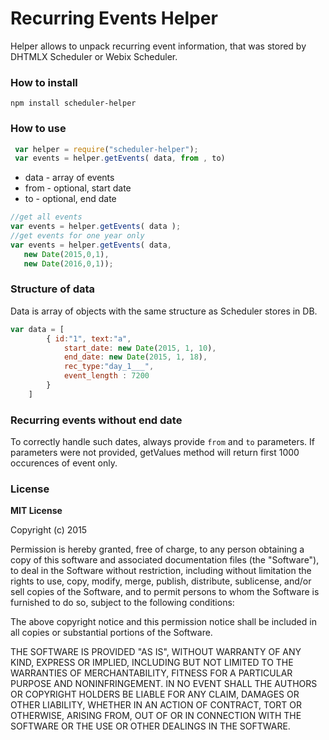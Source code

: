# Recurring Events Helper

Helper allows to unpack recurring event information, that was stored by DHTMLX Scheduler or Webix Scheduler. 

### How to install 

```
npm install scheduler-helper
```

### How to use

```js
 var helper = require("scheduler-helper");
 var events = helper.getEvents( data, from , to)
```
- data - array of events
- from - optional, start date
- to - optional, end date


```js
//get all events
var events = helper.getEvents( data );
//get events for one year only
var events = helper.getEvents( data,
   new Date(2015,0,1),
   new Date(2016,0,1));
```

### Structure of data

Data is array of objects with the same structure as Scheduler stores in DB. 

```js
var data = [
		{ id:"1", text:"a", 
			start_date: new Date(2015, 1, 10), 
			end_date: new Date(2015, 1, 18),
			rec_type:"day_1___",
			event_length : 7200
		}
	]
```

### Recurring events without end date

To correctly handle such dates, always provide `from` and `to` parameters. If parameters were not provided, getValues method will return first 1000 occurences of event only.

### License 

**MIT License**

Copyright (c) 2015

Permission is hereby granted, free of charge, to any person obtaining a copy
of this software and associated documentation files (the "Software"), to deal
in the Software without restriction, including without limitation the rights
to use, copy, modify, merge, publish, distribute, sublicense, and/or sell
copies of the Software, and to permit persons to whom the Software is
furnished to do so, subject to the following conditions:

The above copyright notice and this permission notice shall be included in
all copies or substantial portions of the Software.

THE SOFTWARE IS PROVIDED "AS IS", WITHOUT WARRANTY OF ANY KIND, EXPRESS OR
IMPLIED, INCLUDING BUT NOT LIMITED TO THE WARRANTIES OF MERCHANTABILITY,
FITNESS FOR A PARTICULAR PURPOSE AND NONINFRINGEMENT. IN NO EVENT SHALL THE
AUTHORS OR COPYRIGHT HOLDERS BE LIABLE FOR ANY CLAIM, DAMAGES OR OTHER
LIABILITY, WHETHER IN AN ACTION OF CONTRACT, TORT OR OTHERWISE, ARISING FROM,
OUT OF OR IN CONNECTION WITH THE SOFTWARE OR THE USE OR OTHER DEALINGS IN
THE SOFTWARE.

